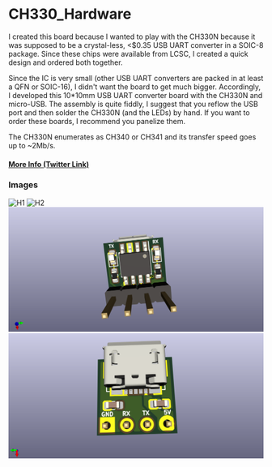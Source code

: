 # CH330_Hardware

I created this board because I wanted to play with the CH330N because it was supposed to be a crystal-less, <$0.35 USB UART converter in a SOIC-8 package. Since these chips were available from LCSC, I created a quick design and ordered both together.

Since the IC is very small (other USB UART converters are packed in at least a QFN or SOIC-16), I didn't want the board to get much bigger. Accordingly, I developed this 10*10mm USB UART converter board with the CH330N and micro-USB. The assembly is quite fiddly, I suggest that you reflow the USB port and then solder the CH330N (and the LEDs) by hand. If you want to order these boards, I recommend you panelize them.

The CH330N enumerates as CH340 or CH341 and its transfer speed goes up to ~2Mb/s.

#### [More Info (Twitter Link)](https://twitter.com/JanHenrikH/status/1057014341155872769)

### Images

![H1](https://pbs.twimg.com/media/DsmIqXtXoAIwU_J.jpgg)
![H2](https://pbs.twimg.com/media/DsmIrubWwAIRDZC.jpg)
![Front](/images/front.png)
![Back](/images/back.png)
